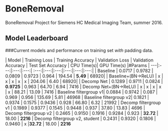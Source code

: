 # BoneRemoval
BoneRemoval Project for Siemens HC Medical Imaging Team, summer 2016.


## Model Leaderboard

###Current models and performance on training set *with* padding data.

| Model | Training Loss | Training Accuracy | Validation Loss | Validation Accuracy  | Test Set Accuracy | CPU Time(s)| GPU Time(s) |#Params
| ---|:---:|:---:|:---:| :---:|:---:|:---:|:---:|:---:|:---:|
|  Baseline              | 0.0717 | 0.9782 | 0.0809 | 0.9723 | 0.964 | 194.54 | **5.49** | 68920|
|  Baseline+(BN->ReLU)   | x | x | x | x | x | 204.06 | 6.40 | 68920|
| Decomp Net             | 0.1289 | 0.9711 | 0.0824 | **0.9725** | 0.963 | 64.70 | 6.94 | 7416 
| Decomp Net+(BN->ReLU)  | x | x | x | x | x | 88.21 | 13.09 | 7416
| Baseline filtergroup v1| 0.0884 | 0.9742 | 0.087 | 0.969 | 0.956 | 135.69 | 5.81 | 46968
| Baseline filtergroup v2| 0.1821 | 0.9374 | 0.1575 | 0.9436 | 0.928 | 66.80 | 6.32 | 21992
| Decomp filtergroup v1  | 0.1989 | 0.9377 | 0.1545 | 0.9448 | 0.937 | 37.80 | 13.83 | 4696
| Decomp filtergroup v2  | 0.2465 | 0.9150 | 0.1916 | 0.9284 | 0.923 | **32.72** | 18.00 | **2216**
| Decomp filtergroup v2, student | 0.2431 | 0.9320 | 0.1806 | 0.9460 | x |**32.72** | 18.00 | **2216**
